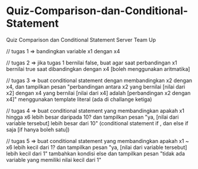 # Quiz-Comparison-dan-Conditional-Statement

Quiz Comparison dan Conditional Statement Server Team Up

// tugas 1 => bandingkan variable x1 dengan x4

// tugas 2 => jika tugas 1 bernilai false, buat agar saat perbandingan x1 bernilai true saat dibandingkan dengan x4 [boleh menggunakan aritmatika]

// tugas 3 => buat conditional statement dengan membandingkan x2 dengan x4, dan tampilkan pesan "perbandingan antara x2 yang bernilai [nilai dari x2] dengan x4 yang bernilai [nilai dari x4] adalah [perbandingan x2 dengan x4]" menggunakan template literal (ada di challange ketiga)

// tugas 4 => buat conditional statement yang membandingkan apakah x1 hingga x6 lebih besar daripada 10? dan tampilkan pesan "ya, [nilai dari variable tersebut] lebih besar dari 10" (conditional statement if , dan else if saja [if hanya boleh satu])

// tugas 5 => buat conditional statement yang membandingkan apakah x1 ~ x6 lebih kecil dari 1? dan tampilkan pesan "ya, [nilai dari variable tersebut] lebih kecil dari 1" tambahkan kondisi else dan tampilkan pesan "tidak ada variable yang memiliki nilai kecil dari 1" 

